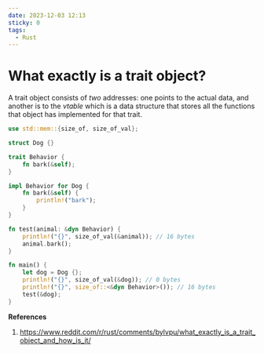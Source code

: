 ```yaml
---
date: 2023-12-03 12:13
sticky: 0
tags:
  - Rust
---
```


# What exactly is a trait object?

A trait object consists of _two_ addresses: one points to the actual data, and another is to the _vtable_ which is a data structure that stores all the functions that object has implemented for that trait.

```rust
use std::mem::{size_of, size_of_val};

struct Dog {}

trait Behavior {
    fn bark(&self);
}

impl Behavior for Dog {
    fn bark(&self) {
        println!("bark");
    }
}

fn test(animal: &dyn Behavior) {
    println!("{}", size_of_val(&animal)); // 16 bytes
    animal.bark();
}

fn main() {
    let dog = Dog {};
    println!("{}", size_of_val(&dog)); // 0 bytes
    println!("{}", size_of::<&dyn Behavior>()); // 16 bytes
    test(&dog);
}
```

**References**

1. https://www.reddit.com/r/rust/comments/bylvpu/what_exactly_is_a_trait_object_and_how_is_it/
